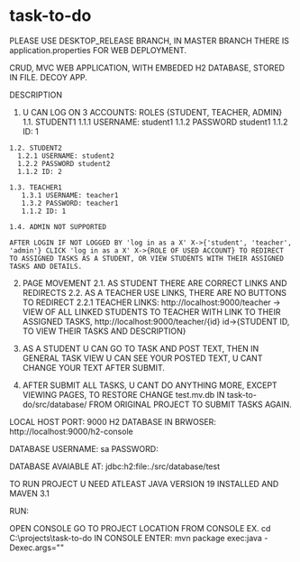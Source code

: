# task-to-do

PLEASE USE DESKTOP_RELEASE BRANCH, IN MASTER BRANCH THERE IS application.properties FOR WEB DEPLOYMENT.

CRUD, MVC WEB APPLICATION, WITH EMBEDED H2 DATABASE, STORED IN FILE. DECOY APP. 

DESCRIPTION
  1. U CAN LOG ON 3 ACCOUNTS:
   ROLES {STUDENT, TEACHER, ADMIN}
    1.1. STUDENT1
      1.1.1 USERNAME: student1
      1.1.2 PASSWORD student1
      1.1.2 ID: 1
       
    1.2. STUDENT2
      1.2.1 USERNAME: student2
      1.2.2 PASSWORD student2
      1.1.2 ID: 2
       
    1.3. TEACHER1
       1.3.1 USERNAME: teacher1
       1.3.2 PASSWORD: teacher1
       1.1.2 ID: 1
       
    1.4. ADMIN NOT SUPPORTED

    AFTER LOGIN IF NOT LOGGED BY 'log in as a X' X->{'student', 'teacher', 'admin'} CLICK 'log in as a X' X->{ROLE OF USED ACCOUNT} TO REDIRECT TO ASSIGNED TASKS AS A STUDENT, OR VIEW STUDENTS WITH THEIR ASSIGNED TASKS AND DETAILS.
  2. PAGE MOVEMENT
    2.1. AS STUDENT THERE ARE CORRECT LINKS AND REDIRECTS
    2.2. AS A TEACHER USE LINKS, THERE ARE NO BUTTONS TO REDIRECT
    2.2.1 TEACHER LINKS: http://localhost:9000/teacher -> VIEW OF ALL LINKED STUDENTS TO TEACHER WITH LINK TO THEIR ASSIGNED TASKS, http://localhost:9000/teacher/{id} id->{STUDENT ID, TO VIEW THEIR TASKS AND DESCRIPTION}

  3. AS A STUDENT U CAN GO TO TASK AND POST TEXT, THEN IN GENERAL TASK VIEW U CAN SEE YOUR POSTED TEXT, U CANT CHANGE YOUR TEXT AFTER SUBMIT.
  4. AFTER SUBMIT ALL TASKS, U CANT DO ANYTHING MORE, EXCEPT VIEWING PAGES, TO RESTORE CHANGE test.mv.db IN task-to-do/src/database/ FROM ORIGINAL PROJECT TO SUBMIT TASKS AGAIN.  

LOCAL HOST PORT: 9000 
H2 DATABASE IN BRWOSER: http://localhost:9000/h2-console

DATABASE
USERNAME: sa 
PASSWORD: 

DATABASE AVAIABLE AT: jdbc:h2:file:./src/database/test

TO RUN PROJECT U NEED ATLEAST JAVA VERSION 19 INSTALLED AND MAVEN 3.1

RUN:

OPEN CONSOLE
GO TO PROJECT LOCATION FROM CONSOLE EX. cd C:\projects\task-to-do
IN CONSOLE ENTER: mvn package exec:java -Dexec.args=""

